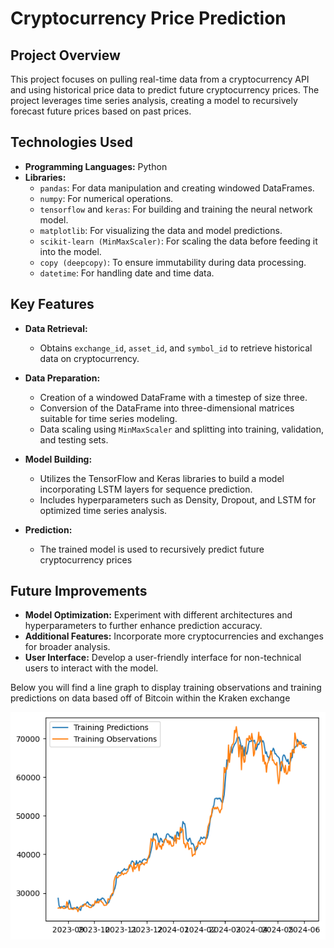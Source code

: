 # Cryptocurrency Price Prediction

## Project Overview
This project focuses on pulling real-time data from a cryptocurrency API and using historical price data to predict future cryptocurrency prices. The project leverages time series analysis, creating a model to recursively forecast future prices based on past prices.

## Technologies Used
- **Programming Languages:** Python
- **Libraries:**
  - `pandas`: For data manipulation and creating windowed DataFrames.
  - `numpy`: For numerical operations.
  - `tensorflow` and `keras`: For building and training the neural network model.
  - `matplotlib`: For visualizing the data and model predictions.
  - `scikit-learn (MinMaxScaler)`: For scaling the data before feeding it into the model.
  - `copy (deepcopy)`: To ensure immutability during data processing.
  - `datetime`: For handling date and time data.

## Key Features
- **Data Retrieval:**
  - Obtains `exchange_id`, `asset_id`, and `symbol_id` to retrieve historical data on cryptocurrency.
  
- **Data Preparation:**
  - Creation of a windowed DataFrame with a timestep of size three.
  - Conversion of the DataFrame into three-dimensional matrices suitable for time series modeling.
  - Data scaling using `MinMaxScaler` and splitting into training, validation, and testing sets.
  
- **Model Building:**
  - Utilizes the TensorFlow and Keras libraries to build a model incorporating LSTM layers for sequence prediction.
  - Includes hyperparameters such as Density, Dropout, and LSTM for optimized time series analysis.

- **Prediction:**
  - The trained model is used to recursively predict future cryptocurrency prices


## Future Improvements
- **Model Optimization:** Experiment with different architectures and hyperparameters to further enhance prediction accuracy.
- **Additional Features:** Incorporate more cryptocurrencies and exchanges for broader analysis.
- **User Interface:** Develop a user-friendly interface for non-technical users to interact with the model.

Below you will find a line graph to display training observations and training predictions on data based off of Bitcoin within the Kraken exchange

![Alt text](predictions.png)
